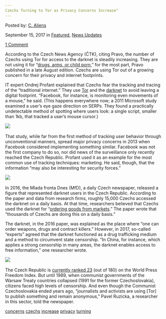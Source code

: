 ```yaml
---
Czechs Turning to Tor as Privacy Concerns Increase"
---
```

<article class="post-listing post-22551 post type-post status-publish format-standard has-post-thumbnail hentry 
 tag-concerns tag-czechs tag-increase tag-privacy  tag-turning">
    
<div class="post-inner">
    
    
        
<span>Posted by: <a href="https://www.deepdotweb.com/author/caliens/" title="">C. Aliens </a></span>
    
    
<span>September 15, 2017</span>
<span>in <a href="https://www.deepdotweb.com/category/deepdot-news/" rel="category tag">Featured</a>, <a href="https://www.deepdotweb.com/category/news-updates/" rel="category tag">News Updates</a></span>
    
<span><a href="https://www.deepdotweb.com/2017/09/15/czechs-turning-tor-privacy-concerns-increase/#comments">1 Comment</a></span>
</p>
<div class="clear"></div>
    
    
    
<p>According to the Czech News Agency (ČTK), citing Pravo, the number of Czechs using Tor for access to the darknet is steadily increasing. They are not using it for “<a href="http://praguemonitor.com/2017/08/25/pr%C3%A1vo-more-and-more-czechs-using-darknet-have-privacy">drugs, arms, or child porn</a>,” for the most part, Pravo published in a late August edition. Czechs are using Tor out of a growing concern for their privacy and internet footprints.</p>
<p>IT expert Ondrej Profant explained that Czechs fear the tracking and tracing of the “traditional internet.” They use <a href="https://www.deepdotweb.com/tag/tor/">Tor</a> and the <a href="https://www.deepdotweb.com/tag/darknet/">darknet</a> to avoid leaving a digital footprint. &#8220;Facebook, for instance, is monitoring even movements of a mouse,&#8221; he said. (This happens everywhere now; a 2011 Microsoft study examined a user&#8217;s eye gaze direction on SERPs. They found a practically undetectable method of spotting where users look: a single script, smaller than 1kb, that tracked a user&#8217;s mouse cursor.)</p>
<p><img class="wp-image-22556" src="/imgs/2017/09/word-image-22.jpeg" srcset="/imgs/2017/09/word-image-22.jpeg 800w, /imgs/2017/09/word-image-22-300x181.jpeg 300w" sizes="(max-width: 800px) 100vw, 800px" /></p>
<p>That study, while far from the first method of tracking user behavior through unconventional manners, spread major privacy concerns in 2013 when Facebook considered implementing something similar. Facebook was not the first company to do so, nor did news of the surveillance only recently reached the Czech Republic. Profant used it as an example for the most common use of tracking techniques: marketing. He said, though, that the information “may also be interesting for security forces.”</p>
<p><img class="wp-image-22557" src="/imgs/2017/09/word-image-23.jpeg" srcset="/imgs/2017/09/word-image-23.jpeg 800w, /imgs/2017/09/word-image-23-300x140.jpeg 300w, /imgs/2017/09/word-image-23-272x125.jpeg 272w" sizes="(max-width: 800px) 100vw, 800px" /></p>
<p>In 2016, the Mlada fronta Dnes (MfD), a daily Czech newspaper, released a figure that represented darknet users in the Czech Republic. According to the paper and data from research firms, roughly 15,000 Czechs accessed the darknet on a daily basis. At that time, researchers believed that Czechs used the darknet for “<a href="https://www.deepdotweb.com/tag/market/">ordering goods from markets</a>.” The paper wrote that “thousands of Czechs are doing this on a daily basis.”</p>
<p>The darknet, in the 2016 paper, was explained as the place where “one can order weapons, drugs and contract killers.” However, in 2017, so-called “experts” agreed that the darknet functioned as a drug trafficking medium and a method to circumvent state censorship. “In China, for instance, which applies a strong censorship in many areas, the darknet enables access to free information,” one researcher wrote.</p>
<p><img class="wp-image-22558" src="/imgs/2017/09/word-image-24.jpeg" srcset="/imgs/2017/09/word-image-24.jpeg 800w, /imgs/2017/09/word-image-24-300x192.jpeg 300w" sizes="(max-width: 800px) 100vw, 800px" /></p>
<p>The Czech Republic is <a href="https://rsf.org/en/ranking">currently ranked 23</a> (out of 180) on the World Press Freedom Index. But until 1989, when communist governments of the Warsaw Treaty countries collapsed (1991 for the former Czechoslovakia), citizens faced high levels of censorship. And even though the Communist Czechoslovakia ended years ago, &#8220;journalists and activists are using [Tor] to publish something and remain anonymous,&#8221; Pavel Ruzicka, a researcher in this sector, told the newspaper.</p>
    
    
</div><!-- .entry /-->
<a href="https://www.deepdotweb.com/tag/concerns/" rel="tag">concerns</a> <a href="https://www.deepdotweb.com/tag/czechs/" rel="tag">czechs</a> <a href="https://www.deepdotweb.com/tag/increase/" rel="tag">increase</a> <a href="https://www.deepdotweb.com/tag/privacy/" rel="tag">privacy</a>  <a href="https://www.deepdotweb.com/tag/turning/" rel="tag">turning</a></span>				<span style="display:none" class="updated">2017-09-15</span>
<div style="display:none" class="vcard author" itemprop="author" itemscope itemtype="http://schema.org/Person"><strong class="fn" itemprop="name"><a href="https://www.deepdotweb.com/author/caliens/" title="Posts by C. Aliens" rel="author">C. Aliens</a></strong></div>
    
    
</div><!-- .post-inner -->
</article><!-- .post-listing -->

